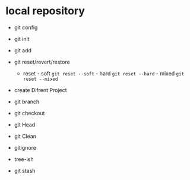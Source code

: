 # local repository
* git config
* git init
* git add
* git reset/revert/restore 
     - reset
            - soft 
            ```
            git reset --soft
            ```
            - hard
            ```
            git reset --hard
            ```
            - mixed
            ```
            git reset --mixed
            ```
            
* create Difrent Project 
* git branch 
* git checkout 
* git Head 
* git Clean 
      
* gitignore 
* tree-ish 
* git stash 
